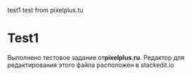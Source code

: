 test1 
test from pixelplus.tu


# Test1

Выполнено тестовое задание  от**pixelplus.ru**.
Редактор для редактирования этого файла расположен в stackedit.io 
